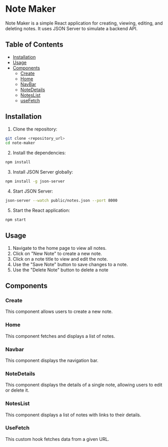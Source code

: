 # Note Maker

Note Maker is a simple React application for creating, viewing, editing, and deleting notes. It uses JSON Server to simulate a backend API.

## Table of Contents

- [Installation](#installation)
- [Usage](#usage)
- [Components](#components)
  - [Create](#create)
  - [Home](#home)
  - [NavBar](#navbar)
  - [NoteDetails](#notedetails)
  - [NotesList](#noteslist)
  - [useFetch](#usefetch)

## Installation

1. Clone the repository:

```sh
git clone <repository_url>
cd note-maker
```

2. Install the dependencies:

```sh
npm install
```

3. Install JSON Server globally:

```sh
npm install -g json-server
```

4. Start JSON Server:

```sh
json-server --watch public/notes.json --port 8000
```

5. Start the React application:

```sh
npm start
```

## Usage 

1. Navigate to the home page to view all notes.
2. Click on "New Note" to create a new note.
3. Click on a note title to view and edit the note.
4. Use the "Save Note" button to save changes to a note.
5. Use the "Delete Note" button to delete a note

## Components

### Create 

This component allows users to create a new note.

### Home

This component fetches and displays a list of notes.

### Navbar  

This component displays the navigation bar.

### NoteDetails  

This component displays the details of a single note, allowing users to edit or delete it.

### NotesList 

This component displays a list of notes with links to their details.

### UseFetch 

This custom hook fetches data from a given URL.



